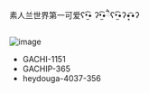 素人兰世界第一可爱ʕ•̫͡• ʔ•̫͡•ཻʕ•̫͡•ʔ•͓͡•ʔ

![image](https://github.com/zed-industries/zed/assets/45585937/3f2d78ac-f50a-4206-aa48-4f86d81124dd)

- GACHI-1151
- GACHIP-365
- heydouga-4037-356
